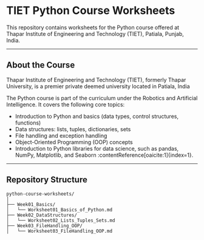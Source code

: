 # TIET Python Course Worksheets

This repository contains worksheets for the Python course offered at Thapar Institute of Engineering and Technology (TIET), Patiala, Punjab, India.

---

##  About the Course

Thapar Institute of Engineering and Technology (TIET), formerly Thapar University, is a premier private deemed university located in Patiala, India 

The Python course is part of the curriculum under the Robotics and Artificial Intelligence. It covers the following core topics:

- Introduction to Python and basics (data types, control structures, functions)  
- Data structures: lists, tuples, dictionaries, sets  
- File handling and exception handling  
- Object-Oriented Programming (OOP) concepts  
- Introduction to Python libraries for data science, such as pandas, NumPy, Matplotlib, and Seaborn :contentReference[oaicite:1]{index=1}.

---

##  Repository Structure

```plaintext
python-course-worksheets/
│
├── Week01_Basics/
│   └── Worksheet01_Basics_of_Python.md
├── Week02_DataStructures/
│   └── Worksheet02_Lists_Tuples_Sets.md
├── Week03_FileHandling_OOP/
│   └── Worksheet03_FileHandling_OOP.md
